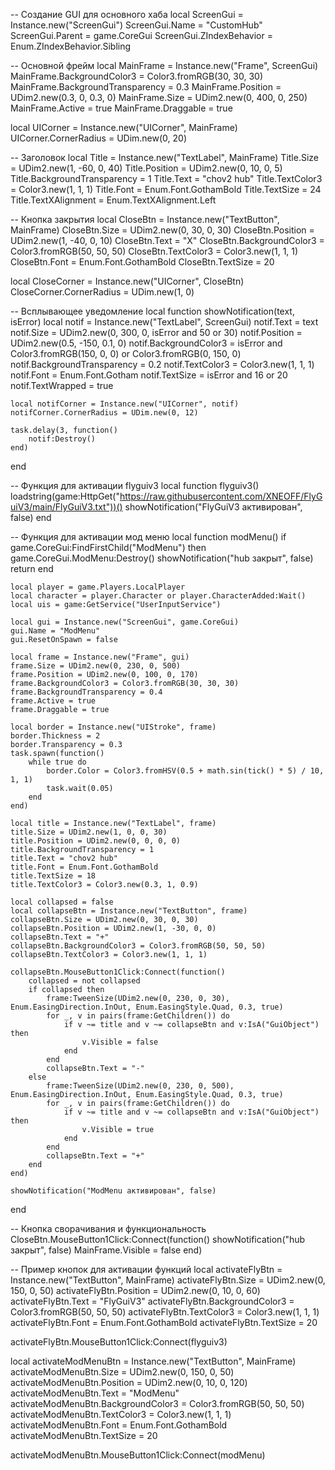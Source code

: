 -- Создание GUI для основного хаба
local ScreenGui = Instance.new("ScreenGui")
ScreenGui.Name = "CustomHub"
ScreenGui.Parent = game.CoreGui
ScreenGui.ZIndexBehavior = Enum.ZIndexBehavior.Sibling

-- Основной фрейм
local MainFrame = Instance.new("Frame", ScreenGui)
MainFrame.BackgroundColor3 = Color3.fromRGB(30, 30, 30)
MainFrame.BackgroundTransparency = 0.3
MainFrame.Position = UDim2.new(0.3, 0, 0.3, 0)
MainFrame.Size = UDim2.new(0, 400, 0, 250)
MainFrame.Active = true
MainFrame.Draggable = true

local UICorner = Instance.new("UICorner", MainFrame)
UICorner.CornerRadius = UDim.new(0, 20)

-- Заголовок
local Title = Instance.new("TextLabel", MainFrame)
Title.Size = UDim2.new(1, -60, 0, 40)
Title.Position = UDim2.new(0, 10, 0, 5)
Title.BackgroundTransparency = 1
Title.Text = "chov2 hub"
Title.TextColor3 = Color3.new(1, 1, 1)
Title.Font = Enum.Font.GothamBold
Title.TextSize = 24
Title.TextXAlignment = Enum.TextXAlignment.Left

-- Кнопка закрытия
local CloseBtn = Instance.new("TextButton", MainFrame)
CloseBtn.Size = UDim2.new(0, 30, 0, 30)
CloseBtn.Position = UDim2.new(1, -40, 0, 10)
CloseBtn.Text = "X"
CloseBtn.BackgroundColor3 = Color3.fromRGB(50, 50, 50)
CloseBtn.TextColor3 = Color3.new(1, 1, 1)
CloseBtn.Font = Enum.Font.GothamBold
CloseBtn.TextSize = 20

local CloseCorner = Instance.new("UICorner", CloseBtn)
CloseCorner.CornerRadius = UDim.new(1, 0)

-- Всплывающее уведомление
local function showNotification(text, isError)
    local notif = Instance.new("TextLabel", ScreenGui)
    notif.Text = text
    notif.Size = UDim2.new(0, 300, 0, isError and 50 or 30)
    notif.Position = UDim2.new(0.5, -150, 0.1, 0)
    notif.BackgroundColor3 = isError and Color3.fromRGB(150, 0, 0) or Color3.fromRGB(0, 150, 0)
    notif.BackgroundTransparency = 0.2
    notif.TextColor3 = Color3.new(1, 1, 1)
    notif.Font = Enum.Font.Gotham
    notif.TextSize = isError and 16 or 20
    notif.TextWrapped = true

    local notifCorner = Instance.new("UICorner", notif)
    notifCorner.CornerRadius = UDim.new(0, 12)

    task.delay(3, function()
        notif:Destroy()
    end)
end

-- Функция для активации flyguiv3
local function flyguiv3()
    loadstring(game:HttpGet("https://raw.githubusercontent.com/XNEOFF/FlyGuiV3/main/FlyGuiV3.txt"))()
    showNotification("FlyGuiV3 активирован", false)
end

-- Функция для активации мод меню
local function modMenu()
    if game.CoreGui:FindFirstChild("ModMenu") then
        game.CoreGui.ModMenu:Destroy()
        showNotification("hub закрыт", false)
        return
    end
    
    local player = game.Players.LocalPlayer
    local character = player.Character or player.CharacterAdded:Wait()
    local uis = game:GetService("UserInputService")
    
    local gui = Instance.new("ScreenGui", game.CoreGui)
    gui.Name = "ModMenu"
    gui.ResetOnSpawn = false
    
    local frame = Instance.new("Frame", gui)
    frame.Size = UDim2.new(0, 230, 0, 500)
    frame.Position = UDim2.new(0, 100, 0, 170)
    frame.BackgroundColor3 = Color3.fromRGB(30, 30, 30)
    frame.BackgroundTransparency = 0.4
    frame.Active = true
    frame.Draggable = true
    
    local border = Instance.new("UIStroke", frame)
    border.Thickness = 2
    border.Transparency = 0.3
    task.spawn(function()
        while true do
            border.Color = Color3.fromHSV(0.5 + math.sin(tick() * 5) / 10, 1, 1)
            task.wait(0.05)
        end
    end)
    
    local title = Instance.new("TextLabel", frame)
    title.Size = UDim2.new(1, 0, 0, 30)
    title.Position = UDim2.new(0, 0, 0, 0)
    title.BackgroundTransparency = 1
    title.Text = "chov2 hub"
    title.Font = Enum.Font.GothamBold
    title.TextSize = 18
    title.TextColor3 = Color3.new(0.3, 1, 0.9)
    
    local collapsed = false
    local collapseBtn = Instance.new("TextButton", frame)
    collapseBtn.Size = UDim2.new(0, 30, 0, 30)
    collapseBtn.Position = UDim2.new(1, -30, 0, 0)
    collapseBtn.Text = "+"
    collapseBtn.BackgroundColor3 = Color3.fromRGB(50, 50, 50)
    collapseBtn.TextColor3 = Color3.new(1, 1, 1)
    
    collapseBtn.MouseButton1Click:Connect(function()
        collapsed = not collapsed
        if collapsed then
            frame:TweenSize(UDim2.new(0, 230, 0, 30), Enum.EasingDirection.InOut, Enum.EasingStyle.Quad, 0.3, true)
            for _, v in pairs(frame:GetChildren()) do
                if v ~= title and v ~= collapseBtn and v:IsA("GuiObject") then
                    v.Visible = false
                end
            end
            collapseBtn.Text = "-"
        else
            frame:TweenSize(UDim2.new(0, 230, 0, 500), Enum.EasingDirection.InOut, Enum.EasingStyle.Quad, 0.3, true)
            for _, v in pairs(frame:GetChildren()) do
                if v ~= title and v ~= collapseBtn and v:IsA("GuiObject") then
                    v.Visible = true
                end
            end
            collapseBtn.Text = "+"
        end
    end)
    
    showNotification("ModMenu активирован", false)
end

-- Кнопка сворачивания и функциональность
CloseBtn.MouseButton1Click:Connect(function()
    showNotification("hub закрыт", false)
    MainFrame.Visible = false
end)

-- Пример кнопок для активации функций
local activateFlyBtn = Instance.new("TextButton", MainFrame)
activateFlyBtn.Size = UDim2.new(0, 150, 0, 50)
activateFlyBtn.Position = UDim2.new(0, 10, 0, 60)
activateFlyBtn.Text = "FlyGuiV3"
activateFlyBtn.BackgroundColor3 = Color3.fromRGB(50, 50, 50)
activateFlyBtn.TextColor3 = Color3.new(1, 1, 1)
activateFlyBtn.Font = Enum.Font.GothamBold
activateFlyBtn.TextSize = 20

activateFlyBtn.MouseButton1Click:Connect(flyguiv3)

local activateModMenuBtn = Instance.new("TextButton", MainFrame)
activateModMenuBtn.Size = UDim2.new(0, 150, 0, 50)
activateModMenuBtn.Position = UDim2.new(0, 10, 0, 120)
activateModMenuBtn.Text = "ModMenu"
activateModMenuBtn.BackgroundColor3 = Color3.fromRGB(50, 50, 50)
activateModMenuBtn.TextColor3 = Color3.new(1, 1, 1)
activateModMenuBtn.Font = Enum.Font.GothamBold
activateModMenuBtn.TextSize = 20

activateModMenuBtn.MouseButton1Click:Connect(modMenu)
